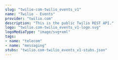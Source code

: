 ```yaml
---
slug: "twilio-com-twilio_events_v1"
name: "Twilio - Events"
provider: "twilio.com"
description: "This is the public Twilio REST API."
logo: "twilio.com-twilio_events_v1-logo.svg"
logoMediaType: "image/svg+xml"
tags:
- name: "telecom"
- name: "messaging"
stubs: "twilio.com-twilio_events_v1-stubs.json"
---
```


